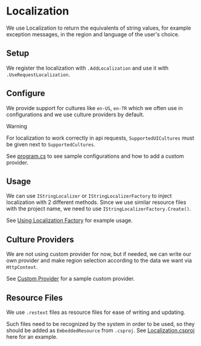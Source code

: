 # Localization

We use Localization to return the equivalents of string values, for example
exception messages, in the region and language of the user's choice.

## Setup

We register the localization with `.AddLocalization` and use it with
`.UseRequestLocalization`.

## Configure

We provide support for cultures like `en-US`, `en-TR` which we often use in
configurations and we use culture providers by default.

> [!WARNING]
>
> For localization to work correctly in api requests, `SupportedUICultures` must
> be given next to `SupportedCultures`.

See [program.cs](/localization/Localization/Program.cs) to see sample
configurations and how to add a custom provider.

## Usage

We can use `IStringLocalizer` or `IStringLocalizerFactory` to inject
localization with 2 different methods. Since we use similar resource files with
the project name, we need to use `IStringLocalizerFactory.Create()`.

See [Using Localization Factory](/localization/Localization/ArticleManager.cs)
for example usage.

## Culture Providers

We are not using custom provider for now, but if needed, we can write our own
provider and make region selection according to the data we want via
`HttpContext`.

See [Custom Provider](/localization/Localization/CustomCultureProvider.cs) for
a sample custom provider.

## Resource Files

We use `.restext` files as resource files for ease of writing and updating.

Such files need to be recognized by the system in order to be used, so they
should be added as `EmbeddedResource` from `.csproj`. See
[Localization.csproj](/localization/Localization/Localization.csproj) here for
an example.
